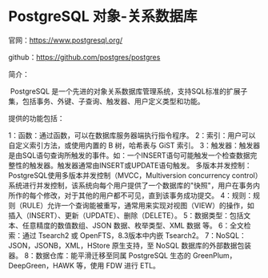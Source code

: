 # PostgreSQL 对象-关系数据库



官网：https://www.postgresql.org/

github：https://github.com/postgres/postgres



简介：

​    PostgreSQL 是一个先进的对象关系数据库管理系统，支持SQL标准的扩展子集，包括事务、外键、子查询、触发器、用户定义类型和功能。

提供的功能包括：

1：函数：通过函数，可以在数据库服务器端执行指令程序。
2：索引：用户可以自定义索引方法，或使用内置的 B 树，哈希表与 GiST 索引。
3：触发器：触发器是由SQL语句查询所触发的事件。如：一个INSERT语句可能触发一个检查数据完整性的触发器。触发器通常由INSERT或UPDATE语句触发。 多版本并发控制：PostgreSQL使用多版本并发控制（MVCC，Multiversion concurrency control）系统进行并发控制，该系统向每个用户提供了一个数据库的"快照"，用户在事务内所作的每个修改，对于其他的用户都不可见，直到该事务成功提交。
4：规则：规则（RULE）允许一个查询能被重写，通常用来实现对视图（VIEW）的操作，如插入（INSERT）、更新（UPDATE）、删除（DELETE）。 
5：数据类型：包括文本、任意精度的数值数组、JSON 数据、枚举类型、XML 数据 等。
6：全文检索：通过 Tsearch2 或 OpenFTS，8.3版本中内嵌 Tsearch2。
7：NoSQL：JSON，JSONB，XML，HStore 原生支持，至 NoSQL 数据库的外部数据包装器。
8：数据仓库：能平滑迁移至同属 PostgreSQL 生态的 GreenPlum，DeepGreen，HAWK 等，使用 FDW 进行 ETL。